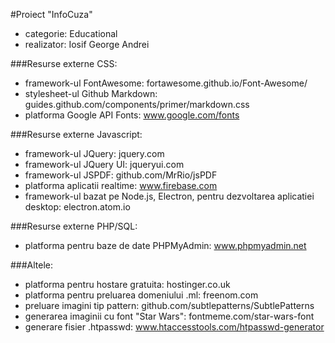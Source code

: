 #Proiect "InfoCuza"
- categorie: Educational
- realizator: Iosif George Andrei

###Resurse externe CSS:
- framework-ul FontAwesome: fortawesome.github.io/Font-Awesome/
- stylesheet-ul Github Markdown: guides.github.com/components/primer/markdown.css
- platforma Google API Fonts: www.google.com/fonts

###Resurse externe Javascript:
- framework-ul JQuery: jquery.com
- framework-ul JQuery UI: jqueryui.com
- framework-ul JSPDF: github.com/MrRio/jsPDF
- platforma aplicatii realtime: www.firebase.com
- framework-ul bazat pe Node.js, Electron, pentru dezvoltarea aplicatiei desktop: electron.atom.io

###Resurse externe PHP/SQL:
- platforma pentru baze de date PHPMyAdmin: www.phpmyadmin.net

###Altele:
- platforma pentru hostare gratuita: hostinger.co.uk
- platforma pentru preluarea domeniului .ml: freenom.com
- preluare imagini tip pattern: github.com/subtlepatterns/SubtlePatterns
- generarea imaginii cu font "Star Wars": fontmeme.com/star-wars-font
- generare fisier .htpasswd: www.htaccesstools.com/htpasswd-generator
